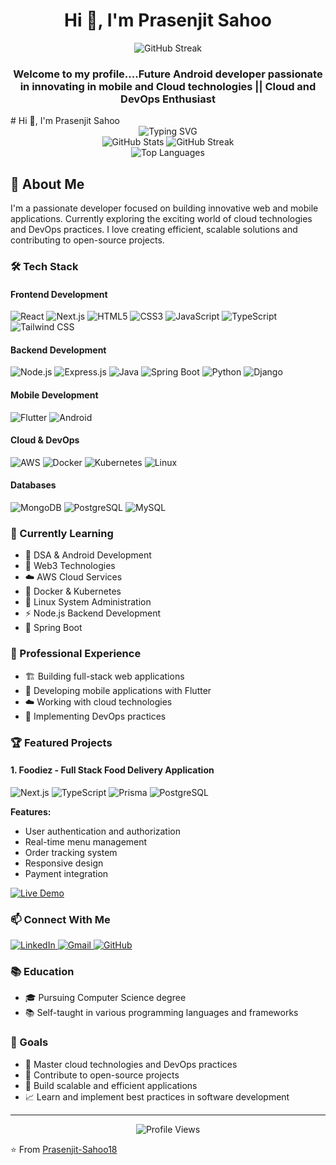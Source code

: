 <h1 align="center">Hi 👋, I'm Prasenjit Sahoo</h1>
<p align="center">
  <img src="https://streak-stats.demolab.com/?user=Prasenjit-Sahoo18&theme=radical&hide_border=true" alt="GitHub Streak" />
</p>
<h3 align="center">Welcome to my profile....Future Android developer passionate in innovating in mobile and Cloud technologies || Cloud and DevOps Enthusiast</h3>
# Hi 👋, I'm Prasenjit Sahoo

<div align="center">
  <img src="https://readme-typing-svg.herokuapp.com?font=Fira+Code&weight=500&size=40&pause=1000&color=2E8B57&center=true&vCenter=true&width=600&height=100&lines=Full+Stack+Developer;Cloud+Enthusiast;Open+Source+Contributor" alt="Typing SVG" />
</div>

<div align="center">
  <img src="https://github-readme-stats.vercel.app/api?username=Prasenjit-Sahoo18&show_icons=true&theme=radical&hide_border=true" alt="GitHub Stats" />
  <img src="https://streak-stats.demolab.com/?user=Prasenjit-Sahoo18&theme=radical&hide_border=true" alt="GitHub Streak" />
</div>

<div align="center">
  <img src="https://github-readme-stats.vercel.app/api/top-langs/?username=Prasenjit-Sahoo18&layout=compact&theme=radical&hide_border=true&langs_count=8" alt="Top Languages" />
</div>


## 🚀 About Me

I'm a passionate developer focused on building innovative web and mobile applications. Currently exploring the exciting world of cloud technologies and DevOps practices. I love creating efficient, scalable solutions and contributing to open-source projects.

### 🛠️ Tech Stack

#### Frontend Development
<div align="left">
  <img src="https://img.shields.io/badge/React-20232A?style=for-the-badge&logo=react&logoColor=61DAFB" alt="React" />
  <img src="https://img.shields.io/badge/Next.js-000000?style=for-the-badge&logo=next.js&logoColor=white" alt="Next.js" />
  <img src="https://img.shields.io/badge/HTML5-E34F26?style=for-the-badge&logo=html5&logoColor=white" alt="HTML5" />
  <img src="https://img.shields.io/badge/CSS3-1572B6?style=for-the-badge&logo=css3&logoColor=white" alt="CSS3" />
  <img src="https://img.shields.io/badge/JavaScript-F7DF1E?style=for-the-badge&logo=javascript&logoColor=black" alt="JavaScript" />
  <img src="https://img.shields.io/badge/TypeScript-007ACC?style=for-the-badge&logo=typescript&logoColor=white" alt="TypeScript" />
  <img src="https://img.shields.io/badge/Tailwind_CSS-38B2AC?style=for-the-badge&logo=tailwind-css&logoColor=white" alt="Tailwind CSS" />
</div>

#### Backend Development
<div align="left">
  <img src="https://img.shields.io/badge/Node.js-339933?style=for-the-badge&logo=nodedotjs&logoColor=white" alt="Node.js" />
  <img src="https://img.shields.io/badge/Express.js-000000?style=for-the-badge&logo=express&logoColor=white" alt="Express.js" />
  <img src="https://img.shields.io/badge/Java-ED8B00?style=for-the-badge&logo=java&logoColor=white" alt="Java" />
  <img src="https://img.shields.io/badge/Spring_Boot-6DB33F?style=for-the-badge&logo=spring-boot&logoColor=white" alt="Spring Boot" />
  <img src="https://img.shields.io/badge/Python-3776AB?style=for-the-badge&logo=python&logoColor=white" alt="Python" />
  <img src="https://img.shields.io/badge/Django-092E20?style=for-the-badge&logo=django&logoColor=white" alt="Django" />
</div>

#### Mobile Development
<div align="left">
  <img src="https://img.shields.io/badge/Flutter-02569B?style=for-the-badge&logo=flutter&logoColor=white" alt="Flutter" />
  <img src="https://img.shields.io/badge/Android-3DDC84?style=for-the-badge&logo=android&logoColor=white" alt="Android" />
</div>

#### Cloud & DevOps
<div align="left">
  <img src="https://img.shields.io/badge/AWS-232F3E?style=for-the-badge&logo=amazon-aws&logoColor=white" alt="AWS" />
  <img src="https://img.shields.io/badge/Docker-2496ED?style=for-the-badge&logo=docker&logoColor=white" alt="Docker" />
  <img src="https://img.shields.io/badge/Kubernetes-326CE5?style=for-the-badge&logo=kubernetes&logoColor=white" alt="Kubernetes" />
  <img src="https://img.shields.io/badge/Linux-FCC624?style=for-the-badge&logo=linux&logoColor=black" alt="Linux" />
</div>

#### Databases
<div align="left">
  <img src="https://img.shields.io/badge/MongoDB-4EA94B?style=for-the-badge&logo=mongodb&logoColor=white" alt="MongoDB" />
  <img src="https://img.shields.io/badge/PostgreSQL-316192?style=for-the-badge&logo=postgresql&logoColor=white" alt="PostgreSQL" />
  <img src="https://img.shields.io/badge/MySQL-00000F?style=for-the-badge&logo=mysql&logoColor=white" alt="MySQL" />
</div>

### 🌱 Currently Learning
- 📱 DSA & Android Development
- 🔗 Web3 Technologies
- ☁️ AWS Cloud Services
- 🐳 Docker & Kubernetes
- 🐧 Linux System Administration
- ⚡ Node.js Backend Development
- 🌿 Spring Boot

### 💼 Professional Experience
- 🏗️ Building full-stack web applications
- 📱 Developing mobile applications with Flutter
- ☁️ Working with cloud technologies
- 🔄 Implementing DevOps practices

### 🏆 Featured Projects

#### 1. Foodiez - Full Stack Food Delivery Application
<div align="left">
  <img src="https://img.shields.io/badge/Next.js-000000?style=for-the-badge&logo=next.js&logoColor=white" alt="Next.js" />
  <img src="https://img.shields.io/badge/TypeScript-007ACC?style=for-the-badge&logo=typescript&logoColor=white" alt="TypeScript" />
  <img src="https://img.shields.io/badge/Prisma-2D3748?style=for-the-badge&logo=prisma&logoColor=white" alt="Prisma" />
  <img src="https://img.shields.io/badge/PostgreSQL-316192?style=for-the-badge&logo=postgresql&logoColor=white" alt="PostgreSQL" />
</div>

**Features:**
- User authentication and authorization
- Real-time menu management
- Order tracking system
- Responsive design
- Payment integration

[![Live Demo](https://img.shields.io/badge/Live_Demo-00FF00?style=for-the-badge&logo=vercel&logoColor=white)](https://foodiez-project-master.vercel.app)

### 📫 Connect With Me
<div align="left">
  <a href="https://www.linkedin.com/in/prasenjit-sahoo18/">
    <img src="https://img.shields.io/badge/LinkedIn-0077B5?style=for-the-badge&logo=linkedin&logoColor=white" alt="LinkedIn" />
  </a>
  <a href="mailto:mukeshsahoo902@gmail.com">
    <img src="https://img.shields.io/badge/Gmail-D14836?style=for-the-badge&logo=gmail&logoColor=white" alt="Gmail" />
  </a>
  <a href="https://github.com/Prasenjit-Sahoo18">
    <img src="https://img.shields.io/badge/GitHub-100000?style=for-the-badge&logo=github&logoColor=white" alt="GitHub" />
  </a>
</div>

### 📚 Education
- 🎓 Pursuing Computer Science degree
- 📚 Self-taught in various programming languages and frameworks

### 🌟 Goals
- 🎯 Master cloud technologies and DevOps practices
- 🤝 Contribute to open-source projects
- 🚀 Build scalable and efficient applications
- 📈 Learn and implement best practices in software development

---

<div align="center">
  <img src="https://komarev.com/ghpvc/?username=Prasenjit-Sahoo18&style=for-the-badge&color=blueviolet" alt="Profile Views" />
</div>

⭐️ From [Prasenjit-Sahoo18](https://github.com/Prasenjit-Sahoo18)




